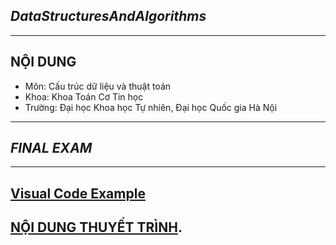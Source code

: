 ## _DataStructuresAndAlgorithms_
___

## NỘI DUNG
* Môn: Cấu trúc dữ liệu và thuật toán
* Khoa: Khoa Toán Cơ Tin học
* Trường: Đại học Khoa học Tự nhiên, Đại học Quốc gia Hà Nội
___
## _FINAL EXAM_
___
## [Visual Code Example](https://github.com/hausura/DataStructuresAndAlgorithms/tree/main/Final_Exam/visual) 

## [NỘI DUNG THUYẾT TRÌNH](https://docs.google.com/document/d/1abipHXApR2yMdUysYCDOBgmhFGkciu8xFwgFAAkAqkE/edit?pli=1).
